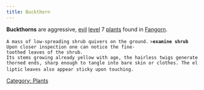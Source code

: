 ```yaml
---
title: Buckthorn
---
```


**Buckthorns** are aggressive, [evil](alignment "wikilink")
[level](level "wikilink") 7 [plants](plant "wikilink") found in
[Fangorn](Fangorn "wikilink").

`A mass of low-spreading shrub quivers on the ground.`
`>`**`examine shrub`**
`Upon closer inspection one can notice the fine-toothed leaves of the shrub.`
`Its stems growing already yellow with age, the hairless twigs generate`
`thorned ends, sharp enough to tangle into bare skin or clothes. The elliptic`
`leaves also appear sticky upon touching.`

[Category: Plants](Category:_Plants "wikilink")